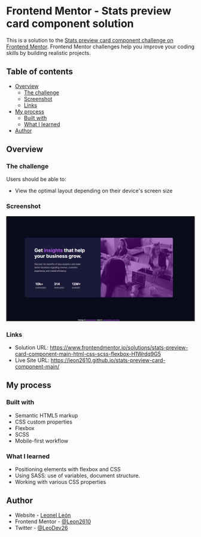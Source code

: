 # Frontend Mentor - Stats preview card component solution

This is a solution to the [Stats preview card component challenge on Frontend Mentor](https://www.frontendmentor.io/challenges/stats-preview-card-component-8JqbgoU62). Frontend Mentor challenges help you improve your coding skills by building realistic projects. 

## Table of contents

- [Overview](#overview)
  - [The challenge](#the-challenge)
  - [Screenshot](#screenshot)
  - [Links](#links)
- [My process](#my-process)
  - [Built with](#built-with)
  - [What I learned](#what-i-learned)
- [Author](#author)

## Overview

### The challenge

Users should be able to:

- View the optimal layout depending on their device's screen size

### Screenshot

![](./images/screenshot.PNG)

### Links

- Solution URL: https://www.frontendmentor.io/solutions/stats-preview-card-component-main-html-css-scss-flexbox-H1Wrdq9G5
- Live Site URL: https://leon2610.github.io/stats-preview-card-component-main/

## My process

### Built with

- Semantic HTML5 markup
- CSS custom properties
- Flexbox
- SCSS
- Mobile-first workflow

### What I learned

* Positioning elements with flexbox and CSS
* Using SASS: use of variables, document structure.
* Working with various CSS properties

## Author

- Website - [Leonel León](https://github.com/Leon2610)
- Frontend Mentor - [@Leon2610](https://www.frontendmentor.io/profile/Leon2610)
- Twitter - [@LeoDev26](https://twitter.com/LeoDev26)
